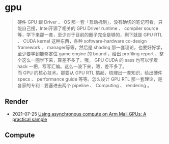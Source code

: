 # gpu


> 硬件 GPU 跟 Driver 、 OS 那一套「互动机制」，没有确切的笔记可看，只能自己搜，Intel开源了相关的 GPU Driver runtime 、 compiler source 等，学下来那一套，至少对于目前的圈子完全是够的，剩下就是 GPU RTL 、 CUDA kernel 这种东西，各种 software-hardware co-design framework 、 manager等等，然后是 shading 那一套理论，也要好好学，至少要学到能够定位 game engine 的 bound ，给出 profiling report ，整个这么一圈学下来，算差不多了。哦， GPU CUDA 的 sass 也可以学着 hack 一把，写写汇编。这么一波下来，嗯，差不多了。  
> 而 GPU 的核心技术。那要从 GPU RTL 搞起，梳理出一套知识，给出硬件 specs 、 performance guide 等等。怎么设计 GPU RTL 那一套理论，是各家的专利：要塞进去两个 pipeline 、 Computing 、 rendering 。


 

## Render

- 2021-07-25 [Using asynchronous compute on Arm Mali GPUs: A practical sample](./render/UsingAsynchronousComputeOnArmMaliGPUs:APracticalSample.md)

## Compute
